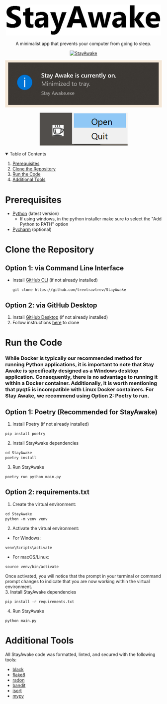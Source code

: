 # <br />
<div align="center">
  <a href="https://github.com/trevtravtrev/StayAwake">
    <img src="logo.png" alt="StayAwake" width="500" height="100">
  </a>
  <p align="center">
    A minimalist app that prevents your computer from going to sleep.
    <br/>
  </p>
  <p align="center">
  <a href="https://github.com/trevtravtrev/StayAwake">
    <img src="app.gif" alt="StayAwake" width="" height="">
  </a>
  </p>
  <p align="center">
  <a href="https://github.com/trevtravtrev/StayAwake">
    <img src="notification.png" alt="StayAwake" width="" height="">
  </a>
  </p>
  <p align="center">
  <a href="https://github.com/trevtravtrev/StayAwake">
    <img src="tray.png" alt="StayAwake" width="" height="">
  </a>
  </p>
</div>

<details open>
  <summary>Table of Contents</summary>
  <ol>
    <li><a href="#prerequisites">Prerequisites</a></li>
    <li><a href="#clone-the-repository">Clone the Repository</a></li>
    <li><a href="#run-the-code">Run the Code</a></li>
    <li><a href="#additional-tools">Additional Tools</a></li>
  </ol>
</details>



# Prerequisites
- [Python](https://www.python.org/downloads/) (latest version)  
  - If using windows, in the python installer make sure to select the "Add Python to PATH" option  
- [Pycharm](https://www.jetbrains.com/pycharm/download/#section=windows) (optional)


# Clone the Repository
## Option 1: via Command Line Interface
- Install [GitHub CLI](https://cli.github.com/) (if not already installed)
  ```
  git clone https://github.com/trevtravtrev/StayAwake
  ```
## Option 2: via GitHub Desktop
1. Install [GitHub Desktop](https://desktop.github.com/) (if not already installed)  
2. Follow instructions [here](https://docs.github.com/en/desktop/contributing-and-collaborating-using-github-desktop/adding-and-cloning-repositories/cloning-a-repository-from-github-to-github-desktop) to clone
# Run the Code
### **While Docker is typically our recommended method for running Python applications, it is important to note that Stay Awake is specifically designed as a Windows desktop application. Consequently, there is no advantage to running it within a Docker container. Additionally, it is worth mentioning that pyqt5 is incompatible with Linux Docker containers. For Stay Awake, we recommend using  Option 2: Poetry to run.**


## Option 1: Poetry (Recommended for StayAwake)
1. Install Poetry (if not already installed)
```
pip install poetry
```
2. Install StayAwake dependencies
```
cd StayAwake
poetry install
```
3. Run StayAwake
```
poetry run python main.py
```
## Option 2: requirements.txt
1. Create the virtual environment:
```
cd StayAwake
python -m venv venv
```
2. Activate the virtual environment:
- For Windows:
```
venv\Scripts\activate
```
- For macOS/Linux:
```
source venv/bin/activate
```
Once activated, you will notice that the prompt in your terminal or command prompt changes to indicate that you are now working within the virtual environment.  
3. Install StayAwake dependencies
```
pip install -r requirements.txt
```
4. Run StayAwake
```
python main.py
```

# Additional Tools
All StayAwake code was formatted, linted, and secured with the following tools:
- [black](https://black.readthedocs.io/en/stable/)
- [flake8](https://flake8.pycqa.org/en/latest/)
- [radon](https://radon.readthedocs.io/en/latest/)
- [bandit](https://bandit.readthedocs.io/en/latest/)
- [isort](https://pycqa.github.io/isort/)
- [mypy](https://mypy.readthedocs.io/en/stable/)

